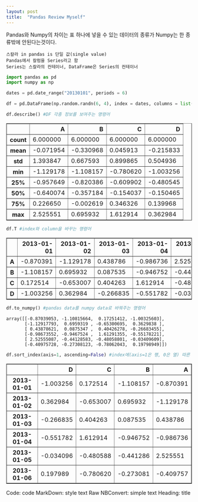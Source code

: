 ```yaml
---
layout: post
title:  "Pandas Review Myself"
---
```


Pandas와 Numpy의 차이는 표 하나에 넣을 수 있는 데이터의 종류가 Numpy는 한 종류밖에 안된다는것이다.     
    
    스칼라 in pandas is 단일 값(single value)
    Pandas에서 칼럼을 Series라고 함
    Series는 스칼라의 컨테이너, DataFrame은 Series의 컨테이너


```python
import pandas as pd
import numpy as np
```


```python
dates = pd.date_range("20130101", periods = 6)

df = pd.DataFrame(np.random.randn(6, 4), index = dates, columns = list("ABCD"))

df.describe() #DF 각종 정보를 보여주는 명령어
```




<div>
<style scoped>
    .dataframe tbody tr th:only-of-type {
        vertical-align: middle;
    }

    .dataframe tbody tr th {
        vertical-align: top;
    }

    .dataframe thead th {
        text-align: right;
    }
</style>
<table border="1" class="dataframe">
  <thead>
    <tr style="text-align: right;">
      <th></th>
      <th>A</th>
      <th>B</th>
      <th>C</th>
      <th>D</th>
    </tr>
  </thead>
  <tbody>
    <tr>
      <th>count</th>
      <td>6.000000</td>
      <td>6.000000</td>
      <td>6.000000</td>
      <td>6.000000</td>
    </tr>
    <tr>
      <th>mean</th>
      <td>-0.071954</td>
      <td>-0.330968</td>
      <td>0.045913</td>
      <td>-0.215833</td>
    </tr>
    <tr>
      <th>std</th>
      <td>1.393847</td>
      <td>0.667593</td>
      <td>0.899865</td>
      <td>0.504936</td>
    </tr>
    <tr>
      <th>min</th>
      <td>-1.129178</td>
      <td>-1.108157</td>
      <td>-0.780620</td>
      <td>-1.003256</td>
    </tr>
    <tr>
      <th>25%</th>
      <td>-0.957649</td>
      <td>-0.820386</td>
      <td>-0.609902</td>
      <td>-0.480545</td>
    </tr>
    <tr>
      <th>50%</th>
      <td>-0.640074</td>
      <td>-0.357184</td>
      <td>-0.154037</td>
      <td>-0.150465</td>
    </tr>
    <tr>
      <th>75%</th>
      <td>0.226650</td>
      <td>-0.002619</td>
      <td>0.346326</td>
      <td>0.139968</td>
    </tr>
    <tr>
      <th>max</th>
      <td>2.525551</td>
      <td>0.695932</td>
      <td>1.612914</td>
      <td>0.362984</td>
    </tr>
  </tbody>
</table>
</div>




```python
df.T #index와 column을 바꾸는 명령어
```




<div>
<style scoped>
    .dataframe tbody tr th:only-of-type {
        vertical-align: middle;
    }

    .dataframe tbody tr th {
        vertical-align: top;
    }

    .dataframe thead th {
        text-align: right;
    }
</style>
<table border="1" class="dataframe">
  <thead>
    <tr style="text-align: right;">
      <th></th>
      <th>2013-01-01</th>
      <th>2013-01-02</th>
      <th>2013-01-03</th>
      <th>2013-01-04</th>
      <th>2013-01-05</th>
      <th>2013-01-06</th>
    </tr>
  </thead>
  <tbody>
    <tr>
      <th>A</th>
      <td>-0.870391</td>
      <td>-1.129178</td>
      <td>0.438786</td>
      <td>-0.986736</td>
      <td>2.525551</td>
      <td>-0.409757</td>
    </tr>
    <tr>
      <th>B</th>
      <td>-1.108157</td>
      <td>0.695932</td>
      <td>0.087535</td>
      <td>-0.946752</td>
      <td>-0.441286</td>
      <td>-0.273081</td>
    </tr>
    <tr>
      <th>C</th>
      <td>0.172514</td>
      <td>-0.653007</td>
      <td>0.404263</td>
      <td>1.612914</td>
      <td>-0.480588</td>
      <td>-0.780620</td>
    </tr>
    <tr>
      <th>D</th>
      <td>-1.003256</td>
      <td>0.362984</td>
      <td>-0.266835</td>
      <td>-0.551782</td>
      <td>-0.034096</td>
      <td>0.197989</td>
    </tr>
  </tbody>
</table>
</div>




```python
df.to_numpy() #pandas data를 numpy data로 바꿔주는 명령어
```




    array([[-0.87039053, -1.10815664,  0.17251412, -1.00325603],
           [-1.12917793,  0.6959319 , -0.65300695,  0.3629838 ],
           [ 0.43878621,  0.0875347 ,  0.40426278, -0.26683455],
           [-0.98673552, -0.9467524 ,  1.61291355, -0.55178221],
           [ 2.52555087, -0.44128583, -0.48058801, -0.03409609],
           [-0.40975728, -0.27308123, -0.78062043,  0.19798949]])




```python
df.sort_index(axis=1, ascending=False) #index에(axis=1은 행, 0은 열) 따른 정렬을 오름차순을 false로 함
```




<div>
<style scoped>
    .dataframe tbody tr th:only-of-type {
        vertical-align: middle;
    }

    .dataframe tbody tr th {
        vertical-align: top;
    }

    .dataframe thead th {
        text-align: right;
    }
</style>
<table border="1" class="dataframe">
  <thead>
    <tr style="text-align: right;">
      <th></th>
      <th>D</th>
      <th>C</th>
      <th>B</th>
      <th>A</th>
    </tr>
  </thead>
  <tbody>
    <tr>
      <th>2013-01-01</th>
      <td>-1.003256</td>
      <td>0.172514</td>
      <td>-1.108157</td>
      <td>-0.870391</td>
    </tr>
    <tr>
      <th>2013-01-02</th>
      <td>0.362984</td>
      <td>-0.653007</td>
      <td>0.695932</td>
      <td>-1.129178</td>
    </tr>
    <tr>
      <th>2013-01-03</th>
      <td>-0.266835</td>
      <td>0.404263</td>
      <td>0.087535</td>
      <td>0.438786</td>
    </tr>
    <tr>
      <th>2013-01-04</th>
      <td>-0.551782</td>
      <td>1.612914</td>
      <td>-0.946752</td>
      <td>-0.986736</td>
    </tr>
    <tr>
      <th>2013-01-05</th>
      <td>-0.034096</td>
      <td>-0.480588</td>
      <td>-0.441286</td>
      <td>2.525551</td>
    </tr>
    <tr>
      <th>2013-01-06</th>
      <td>0.197989</td>
      <td>-0.780620</td>
      <td>-0.273081</td>
      <td>-0.409757</td>
    </tr>
  </tbody>
</table>
</div>



Code: code
MarkDown: style text
Raw NBConvert: simple text
Heading: title
